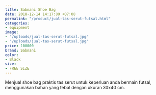 ```yaml
---
title: Sabnani Shoe Bag
date: 2018-12-14 14:17:00 +07:00
permalink: "/product/jual-tas-serut-futsal.html"
categories:
- equipment
image: 
- "/uploads/jual-tas-serut-futsal.jpg"
- "/uploads/jual-tas-serut-futsal.jpg"
price: 100000
brand: Sabnani
color:
- Black
size:
- FREE SIZE
---
```


Menjual shoe bag praktis tas serut untuk keperluan anda bermain futsal, menggunakan bahan yang tebal dengan ukuran 30x40 cm.
